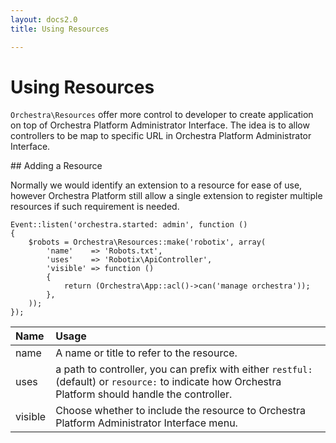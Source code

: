 ```yaml
---
layout: docs2.0
title: Using Resources

---
```


Using Resources
==============

<article id="introduction">

`Orchestra\Resources` offer more control to developer to create application on top of Orchestra Platform Administrator Interface. The idea is to allow controllers to be map to specific URL in Orchestra Platform Administrator Interface.

</article>

<article id="adding">
## Adding a Resource

Normally we would identify an extension to a resource for ease of use, however Orchestra Platform still allow a single extension to register multiple resources if such requirement is needed.

	Event::listen('orchestra.started: admin', function ()
	{
		$robots = Orchestra\Resources::make('robotix', array(
			'name'    => 'Robots.txt',
			'uses'    => 'Robotix\ApiController',
			'visible' => function ()
			{
				return (Orchestra\App::acl()->can('manage orchestra'));
			},
		));
	});

Name     | Usage
:--------|:-------------------------------------------------------
name     | A name or title to refer to the resource.
uses     | a path to controller, you can prefix with either `restful:` (default) or `resource:` to indicate how Orchestra Platform should handle the controller.
visible  | Choose whether to include the resource to Orchestra Platform Administrator Interface menu.

</article>
